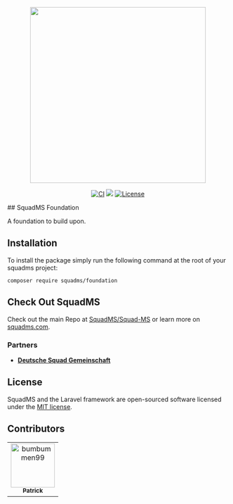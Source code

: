 <p align="center"><a href="https://squadms.com" target="_blank"><img src="https://squadms.com/img/logo.svg" width="400"></a></p>

<p align="center">
<a href="https://github.com/SquadMS/SqMS-Foundation/actions/workflows/CI.yml"><img src="https://github.com/SquadMS/SqMS-Foundation/actions/workflows/CI.yml/badge.svg" alt="CI"></a>
<a href="https://codecov.io/gh/SquadMS/SqMS-Foundation"><img src="https://codecov.io/gh/SquadMS/SqMS-Foundation/branch/master/graph/badge.svg?token=FGZNPFGWOC"/></a>
<a href="https://packagist.org/packages/laravel/framework"><img src="https://img.shields.io/packagist/l/laravel/framework" alt="License"></a>
</p>
## SquadMS Foundation

A foundation to build upon.

## Installation

To install the package simply run the following command at the root of your squadms project:
```
composer require squadms/foundation
```

## Check Out SquadMS

Check out the main Repo at [SquadMS/Squad-MS](https://github.com/SquadMS/Squad-MS) or learn more on [squadms.com](https://squadms.com).

### Partners

- **[Deutsche Squad Gemeinschaft](https://dsg-gaming.de/)**

## License

SquadMS and the Laravel framework are open-sourced software licensed under the [MIT license](https://opensource.org/licenses/MIT).

## Contributors

<!-- readme: collaborators,contributors -start -->
<table>
<tr>
    <td align="center">
        <a href="https://github.com/bumbummen99">
            <img src="https://avatars.githubusercontent.com/u/4533331?v=4" width="100;" alt="bumbummen99"/>
            <br />
            <sub><b>Patrick</b></sub>
        </a>
    </td></tr>
</table>
<!-- readme: collaborators,contributors -end -->
